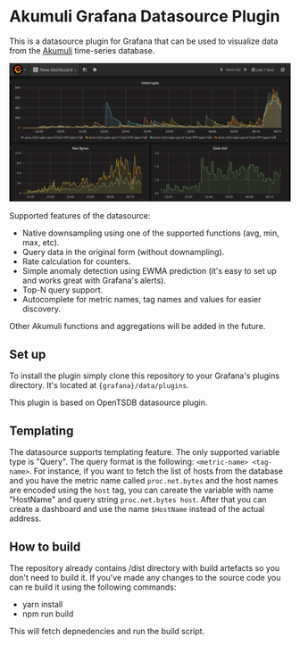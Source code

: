 # Akumuli Grafana Datasource Plugin

This is a datasource plugin for Grafana that can be used to visualize data from the [Akumuli](https://github.com/akumuli/Akumuli) time-series database. 

![Grafana dashboard](/akumuli.grafana.png)

Supported features of the datasource:

- Native downsampling using one of the supported functions (avg, min, max, etc).
- Query data in the original form (without downampling).
- Rate calculation for counters.
- Simple anomaly detection using EWMA prediction (it's easy to set up and works great with Grafana's alerts).
- Top-N query support.
- Autocomplete for metric names, tag names and values for easier discovery.

Other Akumuli functions and aggregations will be added in the future.

## Set up

To install the plugin simply clone this repository to your Grafana's plugins directory. It's located at `{grafana}/data/plugins`.

This plugin is based on OpenTSDB datasource plugin.

## Templating

The datasource supports templating feature. The only supported variable type is "Query". The query format is the following: `<metric-name> <tag-name>`. For instance, if you want to fetch the list of hosts from the database and you have the metric name called `proc.net.bytes` and the host names are encoded using the `host` tag, you can careate the variable with name "HostName" and query string `proc.net.bytes host`. After that you can create a dashboard and use the name `$HostName` instead of the actual address.

## How to build

The repository already contains /dist directory with build artefacts so you don't need to build it. If you've made any changes to the source code you can re build it using the following commands:

- yarn install
- npm run build

This will fetch depnedencies and run the build script.
